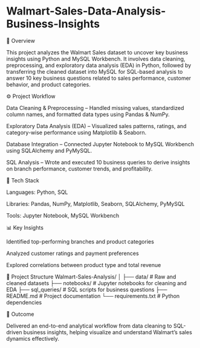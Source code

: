 # Walmart-Sales-Data-Analysis-Business-Insights
📘 Overview

This project analyzes the Walmart Sales dataset to uncover key business insights using Python and MySQL Workbench.
It involves data cleaning, preprocessing, and exploratory data analysis (EDA) in Python, followed by transferring the cleaned dataset into MySQL for SQL-based analysis to answer 10 key business questions related to sales performance, customer behavior, and product categories.

⚙️ Project Workflow

Data Cleaning & Preprocessing – Handled missing values, standardized column names, and formatted data types using Pandas & NumPy.

Exploratory Data Analysis (EDA) – Visualized sales patterns, ratings, and category-wise performance using Matplotlib & Seaborn.

Database Integration – Connected Jupyter Notebook to MySQL Workbench using SQLAlchemy and PyMySQL.

SQL Analysis – Wrote and executed 10 business queries to derive insights on branch performance, customer trends, and profitability.

🧰 Tech Stack

Languages: Python, SQL

Libraries: Pandas, NumPy, Matplotlib, Seaborn, SQLAlchemy, PyMySQL

Tools: Jupyter Notebook, MySQL Workbench

📊 Key Insights

Identified top-performing branches and product categories

Analyzed customer ratings and payment preferences

Explored correlations between product type and total revenue

📁 Project Structure
Walmart-Sales-Analysis/
│
├── data/                # Raw and cleaned datasets
├── notebooks/           # Jupyter notebooks for cleaning and EDA
├── sql_queries/         # SQL scripts for business questions
├── README.md            # Project documentation
└── requirements.txt     # Python dependencies


🚀 Outcome

Delivered an end-to-end analytical workflow from data cleaning to SQL-driven business insights, helping visualize and understand Walmart’s sales dynamics effectively.
